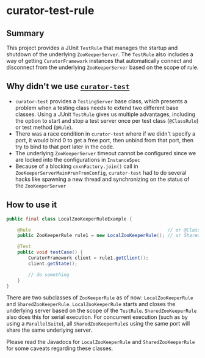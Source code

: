 curator-test-rule
=================

Summary
-----------------
This project provides a JUnit `TestRule` that manages the startup and shutdown of the underlying `ZooKeeperServer`. The `TestRule` also includes a way of getting `CuratorFramework` instances that automatically connect and disconnect from the underlying `ZooKeeperServer` based on the scope of rule.

Why didn't we use [`curator-test`](https://curator.apache.org/curator-test/)
-----------------
* `curator-test` provides a `TestingServer` base class, which presents a problem when a testing class needs to extend two different base classes. Using a JUnit `TestRule` gives us multiple advantages, including the option to start and stop a test server once per test class (`@ClassRule`) or test method (`@Rule`).
* There was a race condition in `curator-test` where if we didn't specify a port, it would bind 0 to get a free port, then unbind from that port, then try to bind to that port later in the code.
* The underlying `ZooKeeperServer` timeout cannot be configured since we are locked into the configurations in `InstanceSpec`
* Because of a blocking `cnxnFactory.join()` call in `ZooKeeperServerMain#runFromConfig`, `curator-test` had to do several hacks like spawning a new thread and synchronizing on the status of the `ZooKeeperServer`

How to use it
-----------------

```java
public final class LocalZooKeeperRuleExample {

    @Rule                                                  // or @ClassRule
    public ZooKeeperRule rule1 = new LocalZooKeeperRule(); // or SharedZooKeeperRule()

    @Test
    public void testCase() {
        CuratorFramework client = rule1.getClient();
        client.getState();

        // do something
    }
}
```


There are two subclasses of `ZooKeeperRule` as of now: `LocalZooKeeperRule` and `SharedZooKeeperRule`. `LocalZooKeeperRule` starts and closes the underlying server based on the scope of the `TestRule`. `SharedZooKeeperRule` also does this for serial execution. For concurrent execution (such as by using a `ParallelSuite`), all `SharedZooKeeperRule`s using the same port will share the same underlying server.

Please read the Javadocs for `LocalZooKeeperRule` and `SharedZooKeeperRule` for some caveats regarding these classes.
